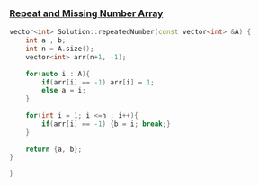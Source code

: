 ### [Repeat and Missing Number Array](https://www.interviewbit.com/problems/repeat-and-missing-number-array/)

```cpp
vector<int> Solution::repeatedNumber(const vector<int> &A) {
    int a , b;
    int n = A.size();
    vector<int> arr(n+1, -1);
    
    for(auto i : A){
        if(arr[i] == -1) arr[i] = 1;
        else a = i;
    }
    
    for(int i = 1; i <=n ; i++){
        if(arr[i] == -1) {b = i; break;}
    }
    
    return {a, b};
}

}
```